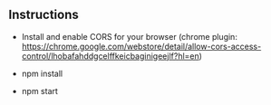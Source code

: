 ## Instructions

- Install and enable CORS for your browser (chrome plugin: https://chrome.google.com/webstore/detail/allow-cors-access-control/lhobafahddgcelffkeicbaginigeejlf?hl=en)

- npm install

- npm start
